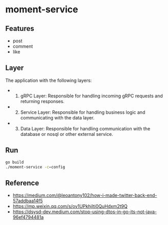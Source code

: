 # moment-service


## Features

- post
- comment
- like

## Layer

The application with the following layers:

- 1. gRPC Layer: Responsible for handling incoming gRPC requests and returning responses.
- 2. Service Layer: Responsible for handling business logic and communicating with the data layer.
- 3. Data Layer: Responsible for handling communication with the database or nosql or other external service.

## Run

```bash
go build
./moment-service -c=config
```

## Reference

- https://medium.com/@leoantony102/how-i-made-twitter-back-end-57addbaa14f5
- https://mp.weixin.qq.com/s/ov1UPkhjIti0QuHdxm2t9Q
- https://dsysd-dev.medium.com/stop-using-dtos-in-go-its-not-java-96ef4794481a
